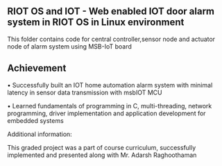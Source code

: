 ## RIOT OS and IOT -  Web enabled IOT door alarm system in RIOT OS in Linux environment

This folder contains code for central controller,sensor node and actuator node of alarm system using MSB-IoT board

## Achievement


•	Successfully built an IOT home automation alarm system with minimal latency in sensor data transmission with msbIOT MCU

•	Learned fundamentals of programming in C, multi-threading, network programming, driver implementation and application development for embedded systems

Additional information:

This graded project was a part of course curriculum, successfully implemented and presented along with Mr. Adarsh Raghoothaman 

